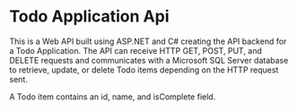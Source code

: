 # Todo Application Api

This is a Web API built using ASP.NET and C# creating the API backend for a Todo Application. The API can receive HTTP GET, POST, PUT, and DELETE requests and communicates with a Microsoft SQL Server database to retrieve, update, or delete Todo items depending on the HTTP request sent.


A Todo item contains an id, name, and isComplete field.
